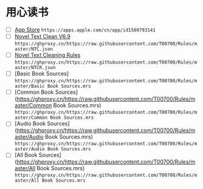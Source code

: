# 用心读书
- [ ] [App Store](https://apps.apple.com/cn/app/id1569793141) ```https://apps.apple.com/cn/app/id1569793141```
- [ ] [Novel Text Clean V6.9](https://ghproxy.cn/https://raw.githubusercontent.com/T00700/Rules/master/NTC.json) ```https://ghproxy.cn/https://raw.githubusercontent.com/T00700/Rules/master/NTC.json```
- [ ] [Novel Text Cleaning Rules](https://ghproxy.cn/https://raw.githubusercontent.com/T00700/Rules/master/NTCR.json) ```https://ghproxy.cn/https://raw.githubusercontent.com/T00700/Rules/master/NTCR.json```
- [ ] [Basic Book Sources] ```https://ghproxy.cn/https://raw.githubusercontent.com/T00700/Rules/master/Basic Book Sources.mrs```
- [ ] [Common Book Sources](https://ghproxy.cn/https://raw.githubusercontent.com/T00700/Rules/master/Common Book Sources.mrs) ```https://ghproxy.cn/https://raw.githubusercontent.com/T00700/Rules/master/Common Book Sources.mrs```
- [ ] [Audio Book Sources](https://ghproxy.cn/https://raw.githubusercontent.com/T00700/Rules/master/Audio Book Sources.mrs) ```https://ghproxy.cn/https://raw.githubusercontent.com/T00700/Rules/master/Audio Book Sources.mrs```
- [ ] [All Book Sources](https://ghproxy.cn/https://raw.githubusercontent.com/T00700/Rules/master/All Book Sources.mrs) ```https://ghproxy.cn/https://raw.githubusercontent.com/T00700/Rules/master/All Book Sources.mrs```
